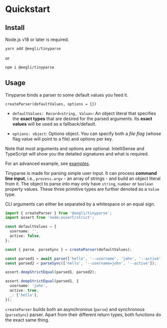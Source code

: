 # Quickstart

## Install

Node.js v18 or later is required.

```bash
yarn add @eegli/tinyparse
```

or

```bash
npm i @eegli/tinyparse
```

## Usage

Tinyparse binds a parser to some default values you feed it.

`createParser(defaultValues, options = {})`

- `defaultValues: Record<string, Value>`: An object literal that specifies the **exact types** that are desired for the parsed arguments. Its **exact values** will be used as a fallback/default.

- `options: object`: Options object. You can specify both a _file flag_ (whose flag value will point to a file) and options per key.

Note that most arguments and options are optional. IntelliSense and
TypeScript will show you the detailed signatures and what is required.

For an advanced example, see [examples](/examples.md).

Tinyparse is made for parsing simple user input. It can process **command line input**, i.e., `process.argv` - an array of strings - and build an object literal from it. The object to parse _into_ may only have `string`, `number` or `boolean` property values. These three primitive types are further denoted as a `Value` type.

CLI arguments can either be separated by a whitespace or an equal sign.

```ts
import { createParser } from '@eegli/tinyparse';
import assert from 'node:assert/strict';

const defaultValues = {
  username: '',
  active: false,
};

const { parse, parseSync } = createParser(defaultValues);

const parsed1 = await parse(['hello', '--username', 'john', '--active']);
const parsed2 = parseSync(['hello', '--username=john', '--active']);

assert.deepStrictEqual(parsed1, parsed2);

assert.deepStrictEqual(parsed1, {
  username: 'john',
  active: true,
  _: ['hello'],
});
```

`createParser` builds both an asynchronous (`parse`) and synchronous (`parseSync`) parser. Apart from their different return types, both functions do the exact same thing.
